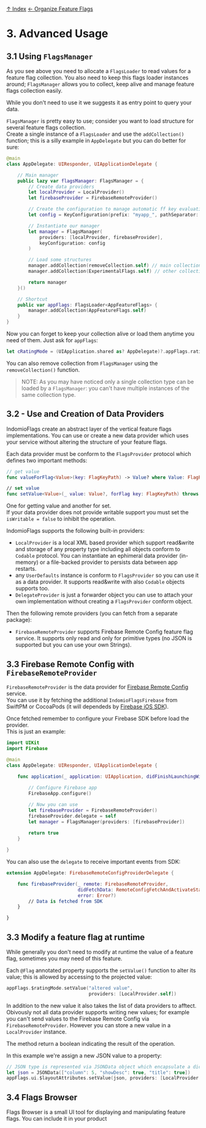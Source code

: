[↑ Index](./../README.md)
[← Organize Feature Flags](./../organize_feature_flags.md)

# 3. Advanced Usage

## 3.1 Using `FlagsManager`

As you see above you need to allocate a `FlagsLoader` to read values for a feature flag collection. You also need to keep this flags loader instances around; `FlagsManager` allows you to collect, keep alive and manage feature flags collection easily.

While you don't need to use it we suggests it as entry point to query your data.

`FlagsManager` is pretty easy to use; consider you want to load structure for several feature flags collection.  
Create a single instance of a `FlagsLoader` and use the `addCollection()` function; this is a silly example in `AppDelegate` but you can do better for sure:

```swift
@main
class AppDelegate: UIResponder, UIApplicationDelegate {

    // Main manager
    public lazy var flagsManager: FlagsManager = {
        // Create data providers
        let localProvider = LocalProvider()
        let firebaseProvider = FirebaseRemoteProvider()

        // Create the configuration to manage automatic ff key evaluation
        let config = KeyConfiguration(prefix: "myapp_", pathSeparator: "/", keyTransform: .snakeCase)

        // Instantiate our manager
        let manager = FlagsManager(
            providers: [localProvider, firebaseProvider], 
            keyConfiguration: config
        )

        // Load some structures
        manager.addCollection(removeCollection.self) // main collection
        manager.addCollection(ExperimentalFlags.self) // other collection

        return manager
    }()

    // Shortcut
    public var appFlags: FlagsLoader<AppFeatureFlags> {
        manager.addCollection(AppFeatureFlags.self)
    }
}
```

Now you can forget to keep your collection alive or load them anytime you need of them. Just ask for `appFlags`:

```swift
let cRatingMode = (UIApplication.shared as? AppDelegate)?.appFlags.ratingMode
```

You can also remove collection from `FlagsManager` using the `removeCollection()` function.

> NOTE: As you may have noticed only a single collection type can be loaded by a `FlagsManager`: you can't have multiple instances of the same collection type.

## 3.2 - Use and Creation of Data Providers

IndomioFlags create an abstract layer of the vertical feature flags implementations. You can use or create a new data provider which uses your service without altering the structure of your feature flags.

Each data provider must be conform to the `FlagsProvider` protocol which defines two important methods:

```swift
// get value
func valueForFlag<Value>(key: FlagKeyPath) -> Value? where Value: FlagProtocol

// set value
func setValue<Value>(_ value: Value?, forFlag key: FlagKeyPath) throws -> Bool where Value: FlagProtocol
```

One for getting value and another for set.  
If your data provider does not provide writable support you must set the `isWritable = false` to inhibit the operation.

IndomioFlags supports the following built-in providers:
- `LocalProvider` is a local XML based provider which support read&write and storage of any property type including all objects conform to `Codable` protocol. You can instantiate an ephimeral data provider (in-memory) or a file-backed provider to persists data between app restarts.
- any `UserDefaults` instance is conform to `FlagsProvider` so you can use it as a data provider. It supports read&write with also `Codable` objects supports too.
- `DelegateProvider` is just a forwarder object you can use to attach your own implementation without creating a `FlagsProvider` conform object.

Then the following remote providers (you can fetch from a separate package):
- `FirebaseRemoteProvider` supports Firebase Remote Config feature flag service. It supports only read and only for primitive types (no JSON is supported but you can use your own Strings).

## 3.3 Firebase Remote Config with `FirebaseRemoteProvider`

`FirebaseRemoteProvider` is the data provider for [Firebase Remote Config](https://firebase.google.com/docs/remote-config) service.  
You can use it by fetching the additional `IndomioFlagsFirebase` from SwiftPM or CocoaPods (it will dependeds by [Firebase iOS SDK](https://github.com/firebase/firebase-ios-sdk.git)).

Once fetched remember to configure your Firebase SDK before load the provider.  
This is just an example:

```swift
import UIKit
import Firebase

@main
class AppDelegate: UIResponder, UIApplicationDelegate {

    func application(_ application: UIApplication, didFinishLaunchingWithOptions launchOptions: [UIApplication.LaunchOptionsKey: Any]?) -> Bool {
        
        // Configure Firebase app
        FirebaseApp.configure()

        // Now you can use 
        let firebaseProvider = FirebaseRemoteProvider()
        firebaseProvider.delegate = self
        let manager = FlagsManager(providers: [firebaseProvider])
        
        return true
    }

}
```

You can also use the `delegate` to receive important events from SDK:

```swift
extension AppDelegate: FirebaseRemoteConfigProviderDelegate {

    func firebaseProvider(_ remote: FirebaseRemoteProvider,
                          didFetchData: RemoteConfigFetchAndActivateStatus,
                          error: Error?)
        // Data is fetched from SDK
    }

}
```

## 3.3 Modify a feature flag at runtime 

While generally you don't need to modify at runtime the value of a feature flag, sometimes you may need of this feature. 

Each `@Flag` annotated property supports the `setValue()` function to alter its value; this is allowed by accessing to the projected value:

```swift
appFlags.$ratingMode.setValue("altered value",
                              providers: [LocalProvider.self])
```

In addition to the new value it also takes the list of data providers to afftect.  
Obivously not all data provider supports writing new values; for example you can't send values to the Firebase Remote Config via `FirebaseRemoteProvider`. 
However you can store a new value in a `LocalProvider` instance.

The method return a boolean indicating the result of the operation.

In this example we're assign a new JSON value to a property:

```swift
// JSON type is represented via JSONData object which encapsulate a dictionary.
let json = JSONData(["column": 5, "showDesc": true, "title": true])
appFlags.ui.$layoutAttributes.setValue(json, providers: [LocalProvider.self])
```

## 3.4 Flags Browser

Flags Browser is a small UI tool for displaying and manipulating feature flags. You can include it in your product
